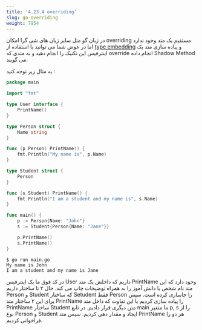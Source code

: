 ```yaml
---
title: '4.23.4 overriding'
slug: go-overriding
weight: 7954
---
```


در زبان گو مثل سایر زبان های شی گرا امکان overriding مستقیم یک متد وجود ندارد اما در عوض شما می توانید با استفاده از [type embedding](../../../chapter-2/type-embedding/) و پیاده سازی متد یک اینترفیس این تکنیک را انجام دهید و به متدی که override انجام داده Shadow Method می گویند.

به مثال زیر توجه کنید :

```go
package main

import "fmt"

type User interface {
	PrintName()
}

type Person struct {
	Name string
}

func (p Person) PrintName() {
	fmt.Println("My name is", p.Name)
}

type Student struct {
	Person
}

func (s Student) PrintName() {
	fmt.Println("I am a student and my name is", s.Name)
}

func main() {
	p := Person{Name: "John"}
	s := Student{Person{Name: "Jane"}}

	p.PrintName()
	s.PrintName()
}
```
```shell
$ go run main.go
My name is John
I am a student and my name is Jane
```

در کد فوق ما یک اینترفیس User داریم که داخلش یک متد PrintName وجود دارد که این متد نام شخص یا دانش آموز را به همراه توضیحات چاپ می کند.
حال ۲ تا ساختار داریم Person و Student که ساختار Setudent فقط Person را جاسازی کرده است. سپس برای این ۲ ساختار متد PrintName را پیاده سازی کردیم با این تفاوت که داخل متد PrintName ساختار Student متن دیگری قرار دادیم. در تابع main ما متغیر p, s را از نوع Person و Student ایجاد و مقدار دهی کردیم. سپس متد PrintName هر دو را فراخوانی کردیم.